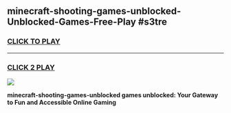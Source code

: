 
## minecraft-shooting-games-unblocked-Unblocked-Games-Free-Play #s3tre
<h3>
<a href="https://us.freeplayer.one?title=minecraft-shooting-games-unblocked&ref=9M">CLICK TO PLAY</a></h3>
<hr>

<h3>
<a href="https://us.freeplayer.one?title=minecraft-shooting-games-unblocked&ref=9M">CLICK 2 PLAY</a>
  
</h3>

<a href="https://us.freeplayer.one?title=minecraft-shooting-games-unblocked&ref=9M"><img src="https://clearcache.store/games.png"></a>


**minecraft-shooting-games-unblocked games unblocked: Your Gateway to Fun and Accessible Online Gaming**
